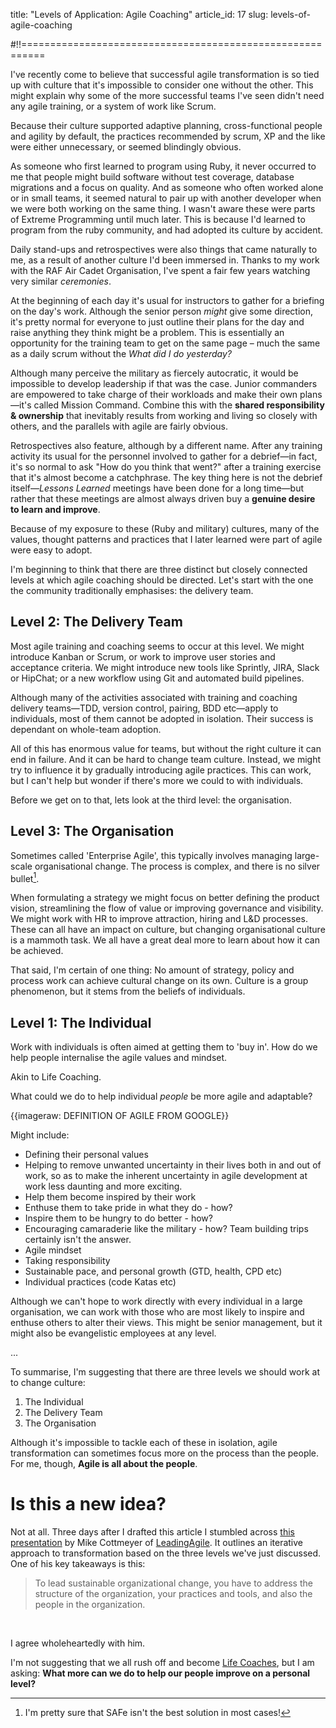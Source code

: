title: "Levels of Application: Agile Coaching"
article_id: 17
slug: levels-of-agile-coaching

#!!==========================================================

I've recently come to believe that successful agile transformation is so tied up with culture that it's impossible to consider one without the other. This might explain why some of the more successful teams I've seen didn't need any agile training, or a system of work like Scrum.

Because their culture supported adaptive planning, cross-functional people and agility by default, the practices recommended by scrum, XP and the like were either unnecessary, or seemed blindingly obvious.

As someone who first learned to program using Ruby, it never occurred to me that people might build software without test coverage,  database migrations and a focus on quality. And as someone who often worked alone or in small teams, it seemed natural to pair up with another developer when we were both working on the same thing. I wasn't aware these were parts of Extreme Programming until much later. This is because I'd learned to program from the ruby community, and had adopted its culture by accident.

Daily stand-ups and retrospectives were also things that came naturally to me, as a result of another culture I'd been immersed in. Thanks to my work with the RAF Air Cadet Organisation, I've spent a fair few years watching very similar *ceremonies*.

At the beginning of each day it's usual for instructors to gather for a briefing on the day's work. Although the senior person *might* give some direction, it's pretty normal for everyone to just outline their plans for the day and raise anything they think might be a problem. This is essentially an opportunity for the training team to get on the same page – much the same as a daily scrum without the *What did I do yesterday?*

Although many perceive the military as fiercely autocratic, it would be impossible to develop leadership if that was the case. Junior commanders are empowered to take charge of their workloads and make their own plans—it's called Mission Command. Combine this with the **shared responsibility & ownership** that inevitably results from working and living so closely with others, and the parallels with agile are fairly obvious.

Retrospectives also feature, although by a different name. After any training activity its usual for the personnel involved to gather for a debrief—in fact, it's so normal to ask "How do you think that went?" after a training exercise that it's almost become a catchphrase. The key thing here is not the debrief itself—*Lessons Learned* meetings have been done for a long time—but rather that these meetings are almost always driven buy a **genuine desire to learn and improve**.

Because of my exposure to these (Ruby and military) cultures, many of the values, thought patterns and practices that I later learned were part of agile were easy to adopt.

I'm beginning to think that there are three distinct but closely connected levels at which agile coaching should be directed. Let's start with the one the community traditionally emphasises: the delivery team.

## Level 2: The Delivery Team
Most agile training and coaching seems to occur at this level. We might introduce Kanban or Scrum, or work to improve user stories and acceptance criteria. We might introduce new tools like Sprintly, JIRA, Slack or HipChat; or a new workflow using Git and automated build pipelines.
 
Although many of the activities associated with training and coaching delivery teams—TDD, version control, pairing, BDD etc—apply to individuals, most of them cannot be adopted in isolation. Their success is dependant on whole-team adoption.
 
All of this has enormous value for teams, but without the right culture it can end in failure. And it can be hard to change team culture. Instead, we might try to influence it by gradually introducing agile practices. This can work, but I can't help but wonder if there's more we could to with individuals.

Before we get on to that, lets look at the third level: the organisation.

## Level 3: The Organisation
Sometimes called 'Enterprise Agile',  this typically involves managing large-scale organisational change. The process is complex, and there is no silver bullet[^1].

When formulating a strategy we might focus on better defining the product vision, streamlining the flow of value or improving governance and visibility. We might work with HR to improve attraction, hiring and L&D processes. These can all have an impact on culture, but changing organisational culture is a mammoth task. We all have a great deal more to learn about how it can be achieved.

That said, I'm certain of one thing: No amount of strategy, policy and process work can achieve cultural change on its own. Culture is a group phenomenon, but it stems from the beliefs of individuals.

## Level 1: The Individual
Work with individuals is often aimed at getting them to 'buy in'. How do we help people internalise the agile values  and mindset.

Akin to Life Coaching.

What could we do to help individual *people* be more agile and adaptable? 

{{imageraw: DEFINITION OF AGILE FROM GOOGLE}} 

Might include:
- Defining their personal values
- Helping to remove unwanted uncertainty in their lives both in and out of work, so as to make the inherent uncertainty in agile development at work less daunting and more exciting.
 - Help them become inspired by their work
 - Enthuse them to take pride in what they do - how?
 - Inspire them to be hungry to do better - how?
 - Encouraging camaraderie like the military - how? Team building trips certainly isn't the answer.
- Agile mindset
- Taking responsibility
- Sustainable pace, and personal growth (GTD, health, CPD etc)
- Individual practices (code Katas etc)
 

Although we can't hope to work directly with every individual in a large organisation, we can work with those who are most likely to inspire and enthuse others to alter their views. This might be senior management, but it might also be evangelistic employees at any level.

...

To summarise, I'm suggesting that there are three levels we should work at to change culture:

1. The Individual
2. The Delivery Team
3. The Organisation

 Although it's impossible to tackle each of these in isolation,  agile transformation can sometimes focus more on the process than the people. For me, though, **Agile is all about the people**.
 
# Is this a new idea?

Not at all. Three days after I drafted this article I stumbled across [this presentation](http://www.slideshare.net/mcottmeyer/exploring-agile-transformation-and-scaling-patterns) by Mike Cottmeyer of [LeadingAgile](http://leadingagile.com/). It outlines an iterative approach to  transformation based on the three levels we've just discussed.  One of his key takeaways is this:

<blockquote><p>To lead sustainable organizational change, you have to address the structure of the organization, your practices and tools, and also the people in the organization.</p></blockquote> 

I agree wholeheartedly with him.

I'm not suggesting that we all rush off and become [Life Coaches](http://en.wikipedia.org/wiki/Coaching#Life_coaching), but I am asking: **What more can we do to help our people improve on a personal level?**
 

[^1]: I'm pretty sure that SAFe isn't the best solution in most cases!
